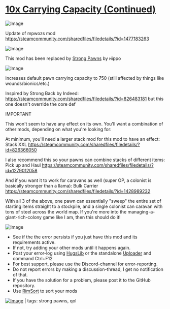 # [10x Carrying Capacity (Continued)](https://steamcommunity.com/sharedfiles/filedetails/?id=2019000693)

![Image](https://i.imgur.com/buuPQel.png)

Update of mpwozs mod
https://steamcommunity.com/sharedfiles/filedetails/?id=1477183263

![Image](https://i.imgur.com/3npT60J.png)

This mod has been replaced by [Strong Pawns](https://steamcommunity.com/sharedfiles/filedetails/?id=3523631891) by нїppо
	
![Image](https://i.imgur.com/Z4GOv8H.png)

Increases default pawn carrying capacity to 750 (still affected by things like wounds/bionics/etc.)
        
Inspired by Strong Back by Indeed: https://steamcommunity.com/sharedfiles/filedetails/?id=826483181 but this one doesn't override the core def



IMPORTANT

This won't seem to have any effect on its own. You'll want a combination of other mods, depending on what you're looking for:

At minimum, you'll need a larger stack mod for this mod to have an effect: Stack XXL https://steamcommunity.com/sharedfiles/filedetails/?id=826366050

I also recommend this so your pawns can combine stacks of different items: Pick up and Haul https://steamcommunity.com/sharedfiles/filedetails/?id=1279012058

And if you want it to work for caravans as well (super OP, a colonist is basically stronger than a llama): Bulk Carrier https://steamcommunity.com/sharedfiles/filedetails/?id=1428989232


With all 3 of the above, one pawn can essentially "sweep" the entire set of starting items straight to a stockpile, and a single colonist can caravan with tons of steel across the world map. If you're more into the managing-a-giant-rich-colony game like I am, then this should do it!

![Image](https://i.imgur.com/PwoNOj4.png)



-  See if the the error persists if you just have this mod and its requirements active.
-  If not, try adding your other mods until it happens again.
-  Post your error-log using [HugsLib](https://steamcommunity.com/workshop/filedetails/?id=818773962) or the standalone [Uploader](https://steamcommunity.com/sharedfiles/filedetails/?id=2873415404) and command Ctrl+F12
-  For best support, please use the Discord-channel for error-reporting.
-  Do not report errors by making a discussion-thread, I get no notification of that.
-  If you have the solution for a problem, please post it to the GitHub repository.
-  Use [RimSort](https://github.com/RimSort/RimSort/releases/latest) to sort your mods

 

[![Image](https://img.shields.io/github/v/release/emipa606/10xCarryingCapacity?label=latest%20version&style=plastic&color=9f1111&labelColor=black)](https://steamcommunity.com/sharedfiles/filedetails/changelog/2019000693) | tags: strong pawns, qol
